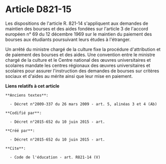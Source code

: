 # Article D821-15

Les dispositions de l'article R. 821-14 s'appliquent aux demandes de maintien des bourses et des aides fondées sur l'article
3 de l'accord européen n° 69 du 12 décembre 1969 sur le maintien du paiement des bourses aux étudiants poursuivant leurs
études à l'étranger. 

Un arrêté du ministre chargé de la culture fixe la procédure d'attribution et de paiement des bourses et des aides. Une
convention entre le ministre chargé de la culture et le Centre national des œuvres universitaires et scolaires mandate les
centres régionaux des œuvres universitaires et scolaires pour assurer l'instruction des demandes de bourses sur critères
sociaux et d'aides au mérite ainsi que leur mise en paiement.

**Liens relatifs à cet article**

	**Anciens textes**:

	  - Décret n°2009-337 du 26 mars 2009 - art. 5, alinéas 3 et 4 (Ab)

	**Codifié par**:

	  - Décret n°2015-652 du 10 juin 2015 - art.

	**Créé par**:

	  - Décret n°2015-652 du 10 juin 2015 - art.

	**Cite**:

	  - Code de l'éducation - art. R821-14 (V)
